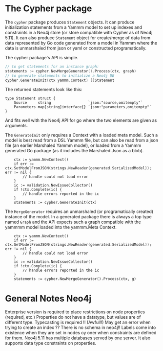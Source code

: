 # The Cypher package

The `cypher` package produces `Statement` objects. It can produce initialization statements from a Yammm model to set up
indexes and constraints in a Neo4j store (or store compatible with Cypher as of Neo4j 5.11).
It can also produce `Statement` object for create/merge of data from data represented by Go code generated from a model
in Yammm where the data is unmarshaled from json or yaml or constructed programatically.

The cypher package's API is simple.

```go
// to get statements for an instance graph:
statements := cypher.NewMergeGenerator().Process(ctx, graph)
// to generate statements to initialize a Neo4j DB
cypher.GenerateInit(ctx yammm.Context) []Statement
```

The returned statements look like this:
```
type Statement struct {
	Source     string                 `json:"source,omitempty"`
	Parameters map[string]interface{} `json:"parameters,omitempty"`
}
```
And fits well with the Neo4j API for go where the two elements are given as arguments.

The `GenerateInit` only requires a Context with a loaded meta model. Such a model
is best read from a DSL Yammm file, but can also be read from a json file (an earlier Marshaled Yammm model), or loaded
from a Yammm generated Go package (as it includes the Marshaled Json as a blob).

```
	ctx := yammm.NewContext()
	if err := ctx.SetModelFromJSON(strings.NewReader(generated.SerializedModel)); err != nil {
        // handle could not load error
    }
	ic := validation.NewIssueCollector()
	if !ctx.Complete(ic) {
        // handle errors reported in the ic
    }
	statements := cypher.GenerateInit(ctx)
```

The `MergeGenerator` requires an unmarshaled (or programatically
created) instance of the model. In a generated package there is always a top type named `Graph` and the API
expects such a graph compatible with the yammmm model loaded into the yammm.Meta Context.

```
	ctx := yammm.NewContext()
	if err := ctx.SetModelFromJSON(strings.NewReader(generated.SerializedModel)); err != nil {
        // handle could not load error
    }
	ic := validation.NewIssueCollector()
	if !ctx.Complete(ic) {
        // handle errors reported in the ic
    }
	statements := cypher.NewMergeGenerator().Process(ctx, g)
```

# General Notes Neo4j
Enterprise version is required to place restrictions on node properties (required, etc.)
Properties do not have a datatype, but values are of different type. Typecasting is required !! (Awful!!)
May get an error when trying to create an index ??
There is no schema in neo4j!! Labels come into existence when they are set in nodes oy oner when constraints are defined
for them.
Neo4j 5.11 has multiple databases served by one server. It also supports data type constraints on properties.

